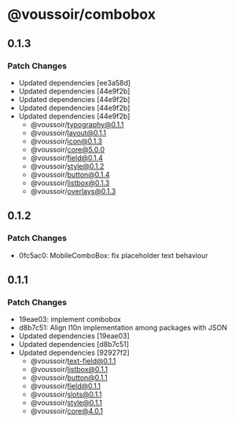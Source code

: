 # @voussoir/combobox

## 0.1.3

### Patch Changes

- Updated dependencies [ee3a58d]
- Updated dependencies [44e9f2b]
- Updated dependencies [44e9f2b]
- Updated dependencies [44e9f2b]
- Updated dependencies [44e9f2b]
  - @voussoir/typography@0.1.1
  - @voussoir/layout@0.1.1
  - @voussoir/icon@0.1.3
  - @voussoir/core@5.0.0
  - @voussoir/field@0.1.4
  - @voussoir/style@0.1.2
  - @voussoir/button@0.1.4
  - @voussoir/listbox@0.1.3
  - @voussoir/overlays@0.1.3

## 0.1.2

### Patch Changes

- 0fc5ac0: MobileComboBox: fix placeholder text behaviour

## 0.1.1

### Patch Changes

- 19eae03: implement combobox
- d8b7c51: Align l10n implementation among packages with JSON
- Updated dependencies [19eae03]
- Updated dependencies [d8b7c51]
- Updated dependencies [92927f2]
  - @voussoir/text-field@0.1.1
  - @voussoir/listbox@0.1.1
  - @voussoir/button@0.1.1
  - @voussoir/field@0.1.1
  - @voussoir/slots@0.1.1
  - @voussoir/style@0.1.1
  - @voussoir/core@4.0.1
